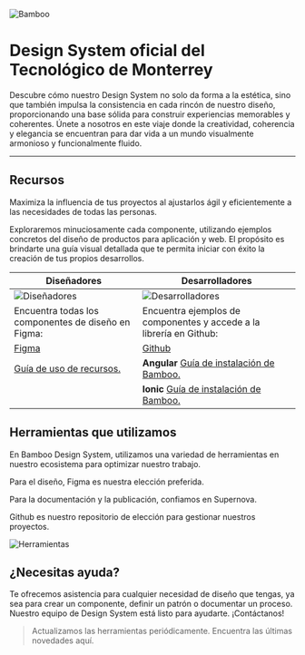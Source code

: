 ![Bamboo](https://studio-assets.supernova.io/design-systems/74407/a2f82e86-1d59-4c28-8212-6e724b560249.png)

# Design System oficial del Tecnológico de Monterrey

Descubre cómo nuestro Design System no solo da forma a la estética, sino que también impulsa la consistencia en cada rincón de nuestro diseño, proporcionando una base sólida para construir experiencias memorables y coherentes. Únete a nosotros en este viaje donde la creatividad, coherencia y elegancia se encuentran para dar vida a un mundo visualmente armonioso y funcionalmente fluido.

---

## Recursos

Maximiza la influencia de tus proyectos al ajustarlos ágil y eficientemente a las necesidades de todas las personas.

Exploraremos minuciosamente cada componente, utilizando ejemplos concretos del diseño de productos para aplicación y web. El propósito es brindarte una guía visual detallada que te permita iniciar con éxito la creación de tus propios desarrollos.

| Diseñadores                                                                                                              | Desarrolladores                                                                                                                    |
| ------------------------------------------------------------------------------------------------------------------------ | ---------------------------------------------------------------------------------------------------------------------------------- |
| ![Diseñadores](https://studio-assets.supernova.io/design-systems/74407/3883cf69-c8c2-4c8d-9991-f413c5589a91.png)         | ![Desarrolladores](https://studio-assets.supernova.io/design-systems/74407/292a0cb0-3f8c-4e07-82c0-95acbb6919fb.png)               |
| Encuentra todas los componentes de diseño en Figma:                                                                      | Encuentra ejemplos de componentes y accede a la librería en Github:                                                                |
| [Figma](https://www.figma.com/file/LYk8AJb5RjQhRfPmRIdEQ9/Bamboo-Design-System?type=design&node-id=191-2353&mode=design) | [Github](https://github.com/ti-tecnologico-de-monterrey-oficial/tec-design-system-ng/)                                             |
| [Guía de uso de recursos.](https://bamboo.tec.mx/latest/recursos/recursos-ui-ux-56ET5g5G)                                | **Angular** [Guía de instalación de Bamboo.](https://bamboo.tec.mx/latest/recursos/angular-guia-de-instalacion-de-bamboo-W3qVyi3x) |
|                                                                                                                          | **Ionic** [Guía de instalación de Bamboo.](https://bamboo.tec.mx/latest/recursos/ionic-guia-de-instalacion-de-bamboo-ReyuzhoX)     |

## Herramientas que utilizamos

En Bamboo Design System, utilizamos una variedad de herramientas en nuestro ecosistema para optimizar nuestro trabajo.

Para el diseño, Figma es nuestra elección preferida.

Para la documentación y la publicación, confiamos en Supernova.

Github es nuestro repositorio de elección para gestionar nuestros proyectos.

![Herramientas](https://studio-assets.supernova.io/design-systems/74407/35a31c92-3d2f-4a75-bab5-bd88793132e1.png)

## ¿Necesitas ayuda?

Te ofrecemos asistencia para cualquier necesidad de diseño que tengas, ya sea para crear un componente, definir un patrón o documentar un proceso. Nuestro equipo de Design System está listo para ayudarte. ¡Contáctanos!

> Actualizamos las herramientas periódicamente. Encuentra las últimas novedades aquí.
